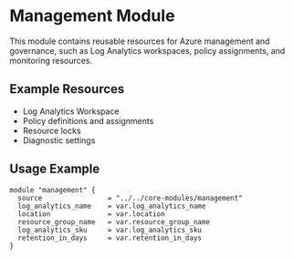 # Management Module

This module contains reusable resources for Azure management and governance, such as Log Analytics workspaces, policy assignments, and monitoring resources.

## Example Resources
- Log Analytics Workspace
- Policy definitions and assignments
- Resource locks
- Diagnostic settings

## Usage Example
```hcl
module "management" {
  source                = "../../core-modules/management"
  log_analytics_name    = var.log_analytics_name
  location              = var.location
  resource_group_name   = var.resource_group_name
  log_analytics_sku     = var.log_analytics_sku
  retention_in_days     = var.retention_in_days
}
```
